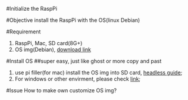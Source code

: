 #Initialize the RaspPi

#Objective
install the RaspPi with the OS(linux Debian)

#Requirement
1. RaspPi, Mac, SD card(8G+)
2. OS img(Debian), [download link](https://www.raspberrypi.org/downloads/raspbian/)

#Install OS
##super easy, just like ghost or more copy and past
1. use pi filler(for mac) install the OS img into SD card, [headless guide](https://learn.adafruit.com/beaglebone-black-installing-operating-systems/mac-os-x);
2. For windows or other envirment, please check [link](http://www.tweaking4all.com/hardware/raspberry-pi/install-img-to-sd-card/);

#Issue
How to make own customize OS img?
